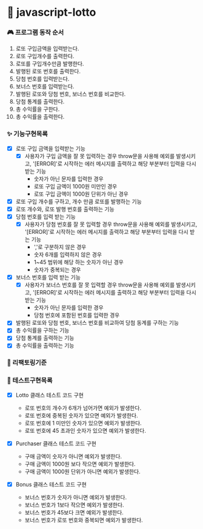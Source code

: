 # 💫 javascript-lotto

### 🎮 프로그램 동작 순서

1. 로또 구입금액을 입력받는다.
2. 로또 구입개수를 출력한다.
3. 로또를 구입개수만큼 발행한다.
4. 발행된 로또 번호를 출력한다.
5. 당첨 번호를 입력받는다.
6. 보너스 번호를 입력받는다.
7. 발행된 로또와 당첨 번호, 보너스 번호를 비교한다.
8. 당첨 통계를 출력한다.
9. 총 수익률을 구한다.
10. 총 수익률을 출력한다.

### ✨ 기능구현목록

- [x] 로또 구입 금액을 입력받는 기능
  - [x] 사용자가 구입 금액을 잘 못 입력하는 경우 throw문을 사용해 예외를 발생시키고, '[ERROR]'로 시작하는 에러 메시지를 출력하고 해당 부분부터 입력을 다시 받는 기능
    - 숫자가 아닌 문자를 입력한 경우
    - 로또 구입 금액이 1000원 미만인 경우
    - 로또 구입 금액이 1000원 단위가 아닌 경우
- [x] 로또 구입 개수를 구하고, 개수 만큼 로또를 발행하는 기능
- [x] 로또 개수와, 로또 발행 번호를 출력하는 기능
- [x] 당첨 번호를 입력 받는 기능
  - [x] 사용자가 당첨 번호를 잘 못 입력할 경우 throw문을 사용해 예외를 발생시키고, '[ERROR]'로 시작하는 에러 메시지를 출력하고 해당 부분부터 입력을 다시 받는 기능
    - ','로 구분하지 않은 경우
    - 숫자 6개를 입력하지 않은 경우
    - 1~45 범위에 해당 하는 숫자가 아닌 경우
    - 숫자가 중복되는 경우
- [x] 보너스 번호를 입력 받는 기능
  - [x] 사용자가 보너스 번호를 잘 못 입력할 경우 throw문을 사용해 예외를 발생시키고, '[ERROR]'로 시작하는 에러 메시지를 출력하고 해당 부분부터 입력을 다시 받는 기능
    - 숫자가 아닌 문자를 입력한 경우
    - 당첨 번호에 포함된 번호를 입력한 경우
- [x] 발행된 로또와 당첨 번호, 보너스 번호를 비교하여 당첨 동계를 구하는 기능
- [x] 총 수익률을 구하는 기능
- [x] 당첨 통계를 출력하는 기능
- [x] 총 수익률을 출력하는 기능

### 🔨 리팩토링기준

### 🧪 테스트구현목록

- [x] Lotto 클래스 테스트 코드 구현

  - 로또 번호의 개수가 6개가 넘어가면 예외가 발생한다.
  - 로또 번호에 중복된 숫자가 있으면 예외가 발생한다.
  - 로또 번호에 1 미만인 숫자가 있으면 예외가 발생한다.
  - 로또 번호에 45 초과인 숫자가 있으면 예외가 발생한다.

- [x] Purchaser 클래스 테스트 코드 구현

  - 구매 금액이 숫자가 아니면 예외가 발생한다.
  - 구매 금액이 1000원 보다 작으면 예외가 발생한다.
  - 구매 금액이 1000원 단위가 아니면 예외가 발생한다.

- [x] Bonus 클래스 테스트 코드 구현
  - 보너스 번호가 숫자가 아니면 예외가 발생한다.
  - 보너스 번호가 1보다 작으면 예외가 발생한다.
  - 보너스 번호가 45보다 크면 예외가 발생한다.
  - 보너스 번호가 로또 번호와 중복되면 예외가 발생한다.
